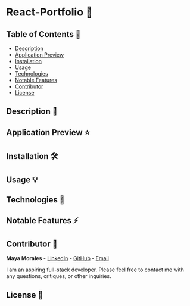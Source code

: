 # React-Portfolio 🚀

## Table of Contents 📖

* [ Description ](#description-📝)
* [ Application Preview ](#application-preview-⭐)
* [ Installation ](#installation-🛠️)
* [ Usage ](#usage-💡)
* [ Technologies ](#technologies-🔧)
* [ Notable Features ](#notable-features-⚡️)
* [ Contributor ](#contributor-🙌)
* [ License ](#license-🔑)

## Description 📝

## Application Preview ⭐

## Installation 🛠️

## Usage 💡

## Technologies 🔧

## Notable Features ⚡️

## Contributor 🙌

**Maya Morales** - [LinkedIn](https://www.linkedin.com/in/maya-morales-1191351bb/) - [GitHub](https://github.com/mayaimorales) - [Email](mayainomorales@gmail.com)

I am an aspiring full-stack developer. Please feel free to contact me with any questions, critiques, or other inquiries.

## License 🔑
